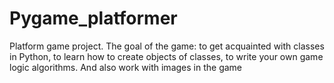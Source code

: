 # Pygame_platformer
 Platform game project.  The goal of the game: to get acquainted with classes in Python, to learn how to create objects of classes, to write your own game logic algorithms. And also work with images in the game

